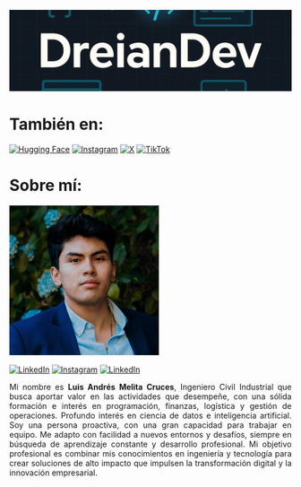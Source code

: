 ![Banner](images/banner.png)

# También en:

[![Hugging Face](https://img.shields.io/badge/HuggingFace-FFBF00?style=for-the-badge)](https://huggingface.co/dreiandev)
[![Instagram](https://img.shields.io/badge/Instagram-E4405F?style=for-the-badge)](https://www.instagram.com/dreiandev)
[![X](https://img.shields.io/badge/X-000000?style=for-the-badge)](https://x.com/dreiandev)
[![TikTok](https://img.shields.io/badge/TikTok-000000?style=for-the-badge)](https://www.tiktok.com/@dreiandev)

# Sobre mí:

<p align="left">
  <img src="images/profile_photo.jpg" width="267" />
</p> 

[![LinkedIn](https://img.shields.io/badge/LinkedIn-0A66C2?style=for-the-badge)](https://www.linkedin.com/in/melitacruces)
[![Instagram](https://img.shields.io/badge/Instagram-E4405F?style=for-the-badge)](https://www.instagram.com/melitacruces)
[![LinkedIn](https://img.shields.io/badge/Email-D14836?style=for-the-badge)](mailto:melitacruces@outlook.com)

<p align="justify">
  Mi nombre es <strong>Luis Andrés Melita Cruces</strong>, Ingeniero Civil Industrial que busca aportar valor en las actividades que desempeñe, con una sólida formación e interés en programación, finanzas, logística y gestión de operaciones. Profundo interés en ciencia de datos e inteligencia artificial. Soy una persona proactiva, con una gran capacidad para trabajar en equipo. Me adapto con facilidad a nuevos entornos y desafíos, siempre en búsqueda de aprendizaje constante y desarrollo profesional. Mi objetivo profesional es combinar mis conocimientos en ingeniería y tecnología para crear soluciones de alto impacto que impulsen la transformación digital y la innovación empresarial.
</p>